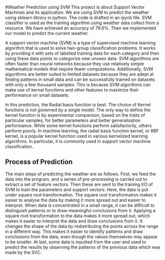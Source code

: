 #Weather Prediction using SVM
This project is about Support Vector Machines and its application. We are using SVM to predict the weather using sklearn library in python. The code is drafted in an ipynb file. SVM classifier is used as the training algorithm using weather data collect from a resource. We have achieved an accuracy of 79.6%. Then we implemented our model to predict the current weather.


A support vector machine (SVM) is a type of supervised machine learning algorithm that is used to solve two-group classification problems. It works by providing it with sets of labelled training data for each category and then using these data points to categorize new unseen data.
SVM algorithms are often faster than neural networks because they use relatively simple mathematical models that require fewer computations. Additionally, SVM algorithms are better suited to limited datasets because they are adept at finding patterns in small data and can be successfully trained on datasets with only a few thousand samples. This is because SVM algorithms can make use of kernel functions and other features to maximize their performance on small datasets.

In this prediction, the Radial basis function is best. The choice of Kernel functions is not governed by a single model. The only way to define the kernel function is by experimental comparison, based on the traits of particular samples, for better parameters and better generalisation performance. While some kernel functions perform satisfactorily, others perform poorly. In machine learning, the radial basis function kernel, or RBF kernel, is a popular kernel function used in various kernelized learning algorithms. In particular, it is commonly used in support vector machine classification.

## Process of Prediction
The main steps of predicting the weather are as follows. First, we feed the data into the program, and a series of pre-processing is carried out to extract a set of feature vectors. Then these are sent to the training I/O of SVM to train the parameters and support vectors.
Here, the data is put under square root transformation. The square root transformation makes it easier to analyse the data by making it more spread out and easier to interpret. When data is concentrated in a small range, it can be difficult to distinguish patterns or to draw meaningful conclusions from it. Applying a square root transformation to the data makes it more spread out, which makes it easier to interpret the data and draw conclusions from it.
It changes the shape of the data by redistributing the points across the range in a different way. This makes it easier to identify patterns and draw conclusions from the data, even though the values themselves may appear to be smaller.
At last, some data is inputted from the user and used to predict the results by observing the patterns of the previous data which was made by the SVC.

